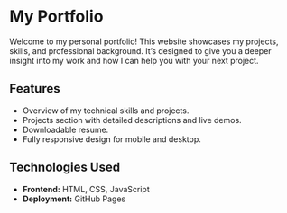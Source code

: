 # My Portfolio

Welcome to my personal portfolio! This website showcases my projects, skills, and professional background. It’s designed to give you a deeper insight into my work and how I can help you with your next project.

## Features
- Overview of my technical skills and projects.
- Projects section with detailed descriptions and live demos.
- Downloadable resume.
- Fully responsive design for mobile and desktop.

## Technologies Used
- **Frontend:** HTML, CSS, JavaScript
- **Deployment:** GitHub Pages
